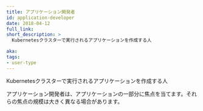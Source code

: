 ```yaml
---
title: アプリケーション開発者
id: application-developer
date: 2018-04-12
full_link: 
short_description: >
  Kubernetesクラスターで実行されるアプリケーションを作成する人

aka: 
tags:
- user-type
---
```

 Kubernetesクラスターで実行されるアプリケーションを作成する人

<!--more--> 

アプリケーション開発者は、アプリケーションの一部分に焦点を当てます。それらの焦点の規模は大きく異なる場合があります。

